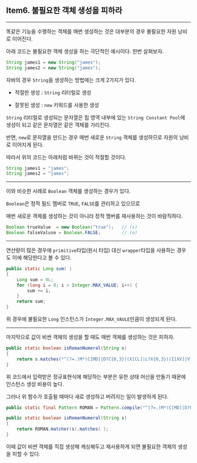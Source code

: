 ## Item6. 불필요한 객체 생성을 피하라

---
똑같은 기능을 수행하는 객체를 매번 생성하는 것은 대부분의 경우 불필요한 자원 낭비로 이어진다.

아래 코드는 불필요한 객체 생성을 하는 극단적인 예시이다. 한번 살펴보자.
```java
String james1 = new String("james");
String james2 = new String("james");
```
자바의 경우 ```String```을 생성하는 방법에는 크게 2가지가 있다.
- 적절한 생성 : ```String``` 리터럴로 생성


- 잘못된 생성 : ```new``` 키워드를 사용한 생성

```String``` 리터럴로 생성되는 문자열은 힙 영역 내부에 있는 ```String Constant Pool```에 생성이 되고 같은 문자열은 같은 객체를 가리킨다.

반면, ```new```로 문자열을 만드는 경우 매번 새로운 ```String``` 객체를 생성하므로 자원의 낭비로 이어지게 된다.

따라서 위의 코드는 아래처럼 바뀌는 것이 적절할 것이다.
```java
String james1 = "james";
String james2 = "james";
```
---
이와 비슷한 사례로 ```Boolean``` 객체를 생성하는 경우가 있다.

```Boolean```은 정적 필드 멤버로 ```TRUE```, ```FALSE```를 관리하고 있으므로 

매번 새로운 객체를 생성하는 것이 아니라 정적 멤버를 재사용하는 것이 바람직하다.

```java
Boolean trueValue  = new Boolean("true");   // (x)
Boolean falseValuse = Boolean.FALSE;        // (o)
```
---
연산량이 많은 경우에 ```primitive```타입(원시 타입) 대신 ```wrapper```타입을 사용하는 경우도 이에 해당한다고 볼 수 있다.

```java
public static Long sum( )
{
    Long sum = 0L;
    for (long i = 0; i < Integer.MAX_VALUE; i++) {
        sum += i;
    }
    return sum;
}
```
위 경우에 불필요한 ```Long``` 인스턴스가 ```Integer.MAX_VAULE```만큼이 생성되게 된다.

---
마지막으로 값이 비싼 객체의 생성을 할 때도 매번 객체를 생성하는 것은 피하자.
```java
public static boolean isRomanNumeral(String s)
{
    return s.matches("^(?=.)M*(C[MD]|D?C{0,3})(X[CL]|L?X{0,3})(I[XV]|V?I{0,3})$");
}
```
위 코드에서 입력받은 정규표현식에 해당하는 부분은 유한 상태 머신을 만들기 때문에 인스턴스 생성 비용이 높다.

그러나 위 함수가 호출될 때마다 새로 생성하고 버려지는 일이 발생하게 된다.

```java
public static final Pattern ROMAN = Pattern.compile("^(?=.)M*(C[MD]|D?C{0,3})(X[CL]|L?X{0,3})(I[XV]|V?I{0,3})$");
```
```java
public static boolean isRomanNumeral(String s)
{
    return ROMAN.matcher(s).matches( );
}
```
이때 값이 비싼 객체를 직접 생성해 캐싱해두고 재사용하게 되면 불필요한 객체의 생성을 피할 수 있다.